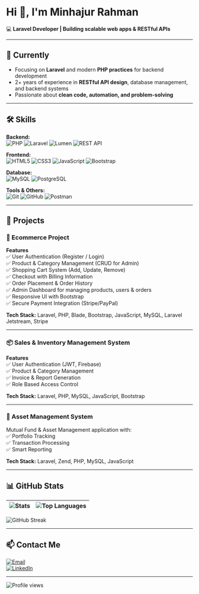 # Hi 👋, I'm Minhajur Rahman  
💻 **Laravel Developer | Building scalable web apps & RESTful APIs**

---

## 🌱 Currently
- Focusing on **Laravel** and modern **PHP practices** for backend development  
- 2+ years of experience in **RESTful API design**, database management, and backend systems  
- Passionate about **clean code, automation, and problem-solving**

---

## 🛠 Skills

**Backend:**  
![PHP](https://img.shields.io/badge/PHP-777BB4?style=flat&logo=php) 
![Laravel](https://img.shields.io/badge/Laravel-FF2D20?style=flat&logo=laravel) 
![Lumen](https://img.shields.io/badge/Lumen-FF2D20?style=flat&logo=lumen) 
![REST API](https://img.shields.io/badge/REST%20API-009688?style=flat&logo=swagger)  

**Frontend:**  
![HTML5](https://img.shields.io/badge/HTML5-E34F26?style=flat&logo=html5) 
![CSS3](https://img.shields.io/badge/CSS3-1572B6?style=flat&logo=css3) 
![JavaScript](https://img.shields.io/badge/JavaScript-F7DF1E?style=flat&logo=javascript) 
![Bootstrap](https://img.shields.io/badge/Bootstrap-7952B3?style=flat&logo=bootstrap)  

**Database:**  
![MySQL](https://img.shields.io/badge/MySQL-4479A1?style=flat&logo=mysql) 
![PostgreSQL](https://img.shields.io/badge/PostgreSQL-336791?style=flat&logo=postgresql)  

**Tools & Others:**  
![Git](https://img.shields.io/badge/Git-F05032?style=flat&logo=git) 
![GitHub](https://img.shields.io/badge/GitHub-181717?style=flat&logo=github) 
![Postman](https://img.shields.io/badge/Postman-FF6C37?style=flat&logo=postman)

---

## 🚀 Projects

### 🛒 Ecommerce Project  

**Features**  
✅ User Authentication (Register / Login)  
✅ Product & Category Management (CRUD for Admin)  
✅ Shopping Cart System (Add, Update, Remove)  
✅ Checkout with Billing Information  
✅ Order Placement & Order History  
✅ Admin Dashboard for managing products, users & orders  
✅ Responsive UI with Bootstrap  
✅ Secure Payment Integration (Stripe/PayPal)  

**Tech Stack:** Laravel, PHP, Blade, Bootstrap, JavaScript, MySQL, Laravel Jetstream, Stripe  

---

### 📦 Sales & Inventory Management System  

**Features**  
✅ User Authentication (JWT, Firebase)  
✅ Product & Category Management  
✅ Invoice & Report Generation  
✅ Role Based Access Control  

**Tech Stack:** Laravel, PHP, MySQL, JavaScript, Bootstrap  

---

### 💼 Asset Management System  

Mutual Fund & Asset Management application with:  
✅ Portfolio Tracking  
✅ Transaction Processing  
✅ Smart Reporting  

**Tech Stack:** Laravel, Zend, PHP, MySQL, JavaScript  

---

## 📊 GitHub Stats  

| ![Stats](https://github-readme-stats.vercel.app/api?username=MinhazDeveloper&show_icons=true&theme=radical) | ![Top Languages](https://github-readme-stats.vercel.app/api/top-langs/?username=MinhazDeveloper&layout=compact&theme=radical) |
| --- | --- |  

![GitHub Streak](https://github-readme-streak-stats.herokuapp.com/?user=MinhazDeveloper&theme=radical)

---

## 📫 Contact Me
[![Email](https://img.shields.io/badge/Email-D14836?style=flat&logo=gmail&logoColor=white)](mailto:minhazt14@gmail.com)  
[![LinkedIn](https://img.shields.io/badge/LinkedIn-0A66C2?style=flat&logo=linkedin&logoColor=white)](https://www.linkedin.com/in/minhaz-dev1)  

---

![Profile views](https://komarev.com/ghpvc/?username=MinhazDeveloper&color=blue)
